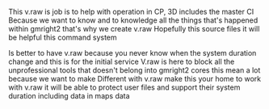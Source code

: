 This v.raw is job is to help with operation in CP, 3D includes the master CI
Because we want to know and to knowledge all the things that's happened within gmright2 that's why we create v.raw
Hopefully this source files it will be helpful  this command system 

Is better to have v.raw because you never know when the system duration change and this is for the initial service 
 V.raw is here to block all the unprofessional tools that doesn't belong into gmright2 cores this mean a lot because we want to make 
Different with v.raw  make this your home to work with v.raw it will be able to protect user files and support their system duration including data in maps data 
